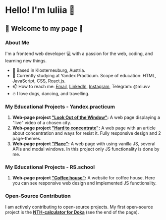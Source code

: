 # Hello! I'm Iuliia 👋 
## 👀 Welcome to my page 👀

### About Me

I'm a frontend web developer 💻 with a passion for the web, coding, and learning new things.

- 📍 Based in Klosterneuburg, Austria.
- 🔋 Currently studying at Yandex Practicum. Scope of education: HTML, JavaScript, CSS, React.js.
- 📫 How to reach me: [Email](mailto:iuliia.makarova.au@gmail.com), [LinkedIn](https://www.linkedin.com/in/iuliia-makarova-8b2977263/), [Instagram](https://www.instagram.com/juliasgram_/), Telegram: @miuvv
- 🔥 I love dogs, dancing, and travelling.

### My Educational Projects - Yandex.practicum

1. **Web-page project ["Look Out of the Window"](https://makarovaiuliia.github.io/posmotri_v_okno/):** A web page displaying a "live" video of a chosen city.
2. **Web-page project ["Hard to concentrate"](https://makarovaiuliia.github.io/slozhno-sosredotochitsya/):** A web page with an article about concentration and ways for resist it. Fully responsive design and 2 page-themes.
3. **Web-page project ["Place"](https://makarovaiuliia.github.io/mesto-project-ff/):** A web page with using vanilla JS, several APIs and modal windows. In this project only JS functionality is done by me.

### My Educational Projects - RS.school

1. **Web-page project ["Coffee house"](https://rolling-scopes-school.github.io/makarovaiuliia-JSFE2023Q4/coffee-house/):** A website for coffee house. Here you can see responsive web design and implemented JS functionality.

### Open-Source Contribution

I am actively contributing to open-source projects. My first open-source project is the **[NTH-calculator for Doka](https://doka.guide/css/child/)** (see the end of the page).

